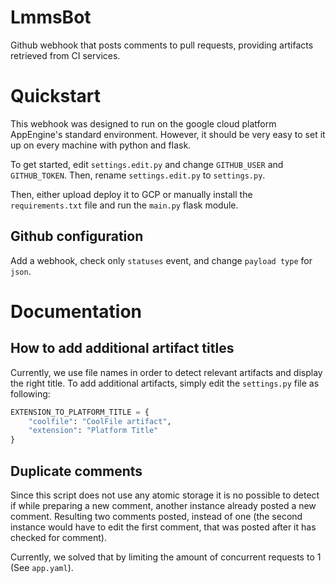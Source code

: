 # LmmsBot
Github webhook that posts comments to pull requests, providing artifacts retrieved from CI services.   

# Quickstart
This webhook was designed to run on the google cloud platform AppEngine's standard environment. 
However, it should be very easy to set it up on every machine with python and flask. 

To get started, edit `settings.edit.py` and change `GITHUB_USER` and `GITHUB_TOKEN`. Then, rename `settings.edit.py` to `settings.py`.

Then, either upload deploy it to GCP or manually install the `requirements.txt` file and run the `main.py` flask module.

## Github configuration
Add a webhook, check only `statuses` event, and change `payload type` for `json`.

# Documentation 
## How to add additional artifact titles
Currently, we use file names in order to detect relevant artifacts and display the right title.
To add additional artifacts, simply edit the `settings.py` file as following: 
```python
EXTENSION_TO_PLATFORM_TITLE = {
    "coolfile": "CoolFile artifact",
    "extension": "Platform Title"
}
```
## Duplicate comments
Since this script does not use any atomic storage it is no possible to detect if while preparing a new comment, another instance already posted a new comment. Resulting two comments posted, instead of one (the second instance would have to edit the first comment, that was posted after it has checked for comment).

Currently, we solved that by limiting the amount of concurrent requests to 1 (See `app.yaml`). 
